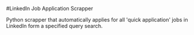 #LinkedIn Job Application Scrapper

Python scrapper that automatically applies for all 'quick application' jobs in LinkedIn form a specified query search.
